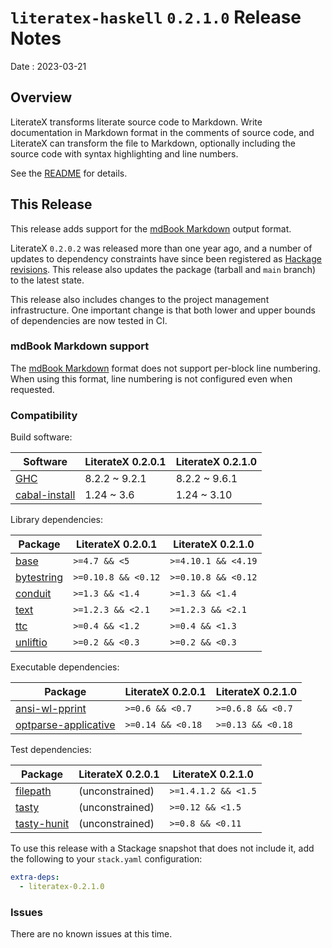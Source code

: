 # `literatex-haskell` `0.2.1.0` Release Notes

Date
: 2023-03-21

## Overview

LiterateX transforms literate source code to Markdown.  Write documentation in
Markdown format in the comments of source code, and LiterateX can transform
the file to Markdown, optionally including the source code with syntax
highlighting and line numbers.

See the [README][] for details.

[README]: <https://github.com/ExtremaIS/literatex-haskell#readme>

## This Release

This release adds support for the [mdBook Markdown][] output format.

LiterateX `0.2.0.2` was released more than one year ago, and a number of
updates to dependency constraints have since been registered as
[Hackage revisions][].  This release also updates the package (tarball and
`main` branch) to the latest state.

This release also includes changes to the project management infrastructure.
One important change is that both lower and upper bounds of dependencies are
now tested in CI.

[mdBook Markdown]: <https://rust-lang.github.io/mdBook/>
[Hackage revisions]: <https://github.com/haskell-infra/hackage-trustees/blob/master/revisions-information.md#hackage-metadata-revisions--what-they-are-how-they-work>

### mdBook Markdown support

The [mdBook Markdown][] format does not support per-block line numbering.
When using this format, line numbering is not configured even when requested.

### Compatibility

Build software:

| Software          | LiterateX 0.2.0.1 | LiterateX 0.2.1.0 |
| ----------------- | ----------------- | ----------------- |
| [GHC][]           | 8.2.2 ~ 9.2.1     | 8.2.2 ~ 9.6.1     |
| [cabal-install][] | 1.24 ~ 3.6        | 1.24 ~ 3.10       |

Library dependencies:

| Package        | LiterateX 0.2.0.1   | LiterateX 0.2.1.0   |
| -------------- | ------------------- | ------------------- |
| [base][]       | `>=4.7 && <5`       | `>=4.10.1 && <4.19` |
| [bytestring][] | `>=0.10.8 && <0.12` | `>=0.10.8 && <0.12` |
| [conduit][]    | `>=1.3 && <1.4`     | `>=1.3 && <1.4`     |
| [text][]       | `>=1.2.3 && <2.1`   | `>=1.2.3 && <2.1`   |
| [ttc][]        | `>=0.4 && <1.2`     | `>=0.4 && <1.3`     |
| [unliftio][]   | `>=0.2 && <0.3`     | `>=0.2 && <0.3`     |

Executable dependencies:

| Package                  | LiterateX 0.2.0.1 | LiterateX 0.2.1.0 |
| ------------------------ | ----------------- | ----------------- |
| [ansi-wl-pprint][]       | `>=0.6 && <0.7`   | `>=0.6.8 && <0.7` |
| [optparse-applicative][] | `>=0.14 && <0.18` | `>=0.13 && <0.18` |

Test dependencies:

| Package         | LiterateX 0.2.0.1 | LiterateX 0.2.1.0   |
| --------------- | ----------------- | ------------------- |
| [filepath][]    | (unconstrained)   | `>=1.4.1.2 && <1.5` |
| [tasty][]       | (unconstrained)   | `>=0.12 && <1.5`    |
| [tasty-hunit][] | (unconstrained)   | `>=0.8 && <0.11`    |

To use this release with a Stackage snapshot that does not include it, add
the following to your `stack.yaml` configuration:

```yaml
extra-deps:
  - literatex-0.2.1.0
```

[GHC]: <https://www.haskell.org/ghc/>
[cabal-install]: <https://hackage.haskell.org/package/cabal-install>
[base]: <https://hackage.haskell.org/package/base>
[bytestring]: <https://hackage.haskell.org/package/bytestring>
[conduit]: <https://hackage.haskell.org/package/conduit>
[text]: <https://hackage.haskell.org/package/text>
[ttc]: <https://hackage.haskell.org/package/ttc>
[unliftio]: <https://hackage.haskell.org/package/unliftio>
[ansi-wl-pprint]: <https://hackage.haskell.org/package/ansi-wl-pprint>
[optparse-applicative]: <https://hackage.haskell.org/package/optparse-applicative>
[filepath]: <https://hackage.haskell.org/package/filepath>
[tasty]: <https://hackage.haskell.org/package/tasty>
[tasty-hunit]: <https://hackage.haskell.org/package/tasty-hunit>

### Issues

There are no known issues at this time.
